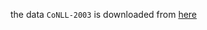 the data `CoNLL-2003` is downloaded from [here](https://github.com/synalp/NER/tree/master/corpus/CoNLL-2003)